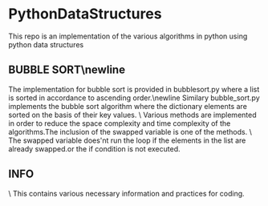# PythonDataStructures
This repo is an implementation of the various algorithms in python using python data structures
## BUBBLE SORT\newline
The implementation for bubble sort is provided in bubblesort.py where a list is sorted in accordance to ascending order.\newline
 Similary bubble_sort.py implements the bubble sort algorithm where the dictionary elements are sorted on the basis of their key values.
\\  Various methods are implemented in order to reduce the space complexity and time complexity of the algorithms.The inclusion of the swapped variable is one of the methods.
\\ The swapped variable does'nt run the loop if the elements in the list are already swapped.or the if condition is not executed.
## INFO
\\ This contains various necessary information and practices for coding.
